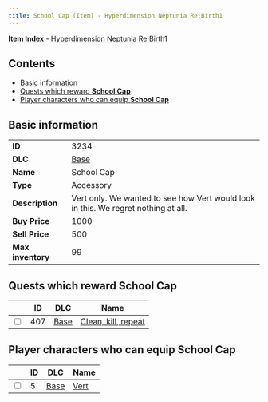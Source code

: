 ```yaml
---
title: School Cap (Item) - Hyperdimension Neptunia Re;Birth1
---
```


[**Item Index**](/neptunia/rb1/item/index.html) - [Hyperdimension Neptunia Re;Birth1](/neptunia/rb1)

## Contents

- [Basic information](#basic-information)
- [Quests which reward **School Cap**](#quests-which-reward-school-cap)
- [Player characters who can equip **School Cap**](#player-characters-who-can-equip-school-cap)
## Basic information

|   |   |
| -- | -- |
| **ID** | 3234 |
| **DLC** | [Base](/neptunia/rb1/dlc/1-base.html) |
| **Name** | School Cap |
| **Type** | Accessory |
| **Description** | Vert only. We wanted to see how Vert would look in this. We regret nothing at all. |
| **Buy Price** | 1000 |
| **Sell Price** | 500 |
| **Max inventory** | 99 |


## Quests which reward **School Cap**

|    | ID | DLC | Name |
| -- | -- | --- | ---- |
| <input type="checkbox" id="rb1-quest-1-407" class="trackbox" /> | 407 | [Base](/neptunia/rb1/dlc/1-base.html) | [Clean, kill, repeat](/neptunia/rb1/quest/1-407-clean-kill-repeat.html) |


## Player characters who can equip **School Cap**

|    | ID | DLC | Name |
| -- | -- | --- | ---- |
| <input type="checkbox" id="rb1-player-1-5" class="trackbox" /> | 5 | [Base](/neptunia/rb1/dlc/1-base.html) | [Vert](/neptunia/rb1/player/1-5-vert.html) |
